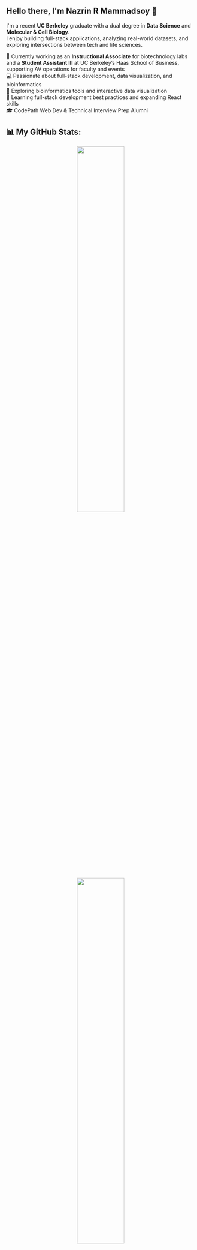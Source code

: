 ## Hello there, I'm Nazrin R Mammadsoy 👋

I'm a recent **UC Berkeley** graduate with a dual degree in **Data Science** and **Molecular & Cell Biology**.  
I enjoy building full-stack applications, analyzing real-world datasets, and exploring intersections between tech and life sciences.

🔬 Currently working as an **Instructional Associate** for biotechnology labs and a **Student Assistant III** at UC Berkeley’s Haas School of Business, supporting AV operations for faculty and events  
💻 Passionate about full-stack development, data visualization, and bioinformatics  
🧬 Exploring bioinformatics tools and interactive data visualization  
🌱 Learning full-stack development best practices and expanding React skills  
🎓 CodePath Web Dev & Technical Interview Prep Alumni

<!--
**amdissa/amdissa** is a ✨ _special_ ✨ repository because its `README.md` (this file) appears on your GitHub profile.

Here are some ideas to get you started:

- 🔭 I’m currently working on ...
- 🌱 I’m currently learning ...
- 👯 I’m looking to collaborate on ...
- 🤔 I’m looking for help with ...
- 💬 Ask me about ...
- 📫 How to reach me: ...
- 😄 Pronouns: ...
- ⚡ Fun fact: ...
-->





## 📊 My GitHub Stats:
<div align="center">
  <img src="https://github-readme-stats.anuraghazra1.vercel.app/api?username=amdissa&show_icons=true&bg_color=ffffff&title_color=00a000&text_color=000000&icon_color=00a000" width="50%" />
  <img src="https://github-readme-streak-stats.herokuapp.com/?user=amdissa&theme=default&hide_border=false&ring=3fb950&fire=3fb950&currStreakLabel=3fb950" width="50%" />
</div>


